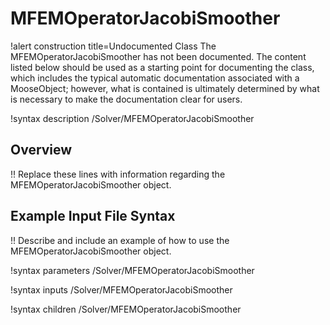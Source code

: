 # MFEMOperatorJacobiSmoother

!alert construction title=Undocumented Class
The MFEMOperatorJacobiSmoother has not been documented. The content listed below should be used as a starting point for
documenting the class, which includes the typical automatic documentation associated with a
MooseObject; however, what is contained is ultimately determined by what is necessary to make the
documentation clear for users.

!syntax description /Solver/MFEMOperatorJacobiSmoother

## Overview

!! Replace these lines with information regarding the MFEMOperatorJacobiSmoother object.

## Example Input File Syntax

!! Describe and include an example of how to use the MFEMOperatorJacobiSmoother object.

!syntax parameters /Solver/MFEMOperatorJacobiSmoother

!syntax inputs /Solver/MFEMOperatorJacobiSmoother

!syntax children /Solver/MFEMOperatorJacobiSmoother
